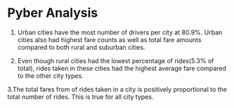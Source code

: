 # Pyber Analysis
1. Urban cities have the most number of drivers per city at 80.9%. Urban cities also had highest fare counts as well as total fare amounts compared to both rural and suburban cities.  

2. Even though rural cities had the lowest percentage of rides(5.3% of total), rides taken in these cities had the highest average fare compared to the other city types.  

3.The total fares from of rides taken in a city is positively proportional to the total number of rides. This is true for all city types. 